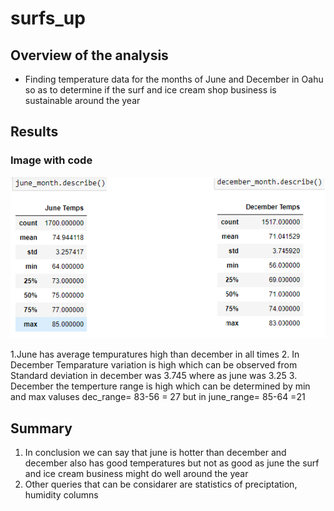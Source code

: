 # surfs_up

## Overview of the analysis
- Finding temperature data for the months of June and December in Oahu so as to determine if the surf and ice cream shop business is sustainable around the year

## Results
### Image with code

![JD](https://github.com/maddalisushmitha/surfs_up/blob/main/June_to_Dec.png)

1.June has average tempuratures high than december in all times
2. In December Temparature variation is high which can be observed from Standard deviation in december was 3.745 where as june was 3.25
3. December the temperture range is high which can be determined by min and max valuses dec_range= 83-56 = 27 but in june_range= 85-64 =21


## Summary

1. In conclusion we can say that june is hotter than december and december also has good temperatures but not as good as june the surf and ice cream business might do well around the year
2. Other queries that can be considarer are statistics of preciptation, humidity columns  
